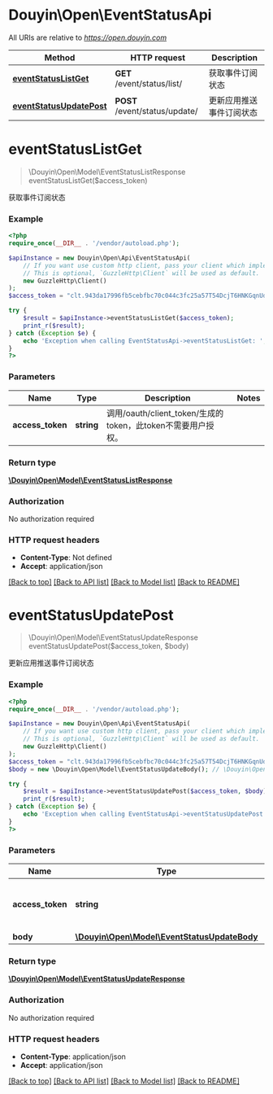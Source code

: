 # Douyin\Open\EventStatusApi

All URIs are relative to *https://open.douyin.com*

Method | HTTP request | Description
------------- | ------------- | -------------
[**eventStatusListGet**](EventStatusApi.md#eventstatuslistget) | **GET** /event/status/list/ | 获取事件订阅状态
[**eventStatusUpdatePost**](EventStatusApi.md#eventstatusupdatepost) | **POST** /event/status/update/ | 更新应用推送事件订阅状态

# **eventStatusListGet**
> \Douyin\Open\Model\EventStatusListResponse eventStatusListGet($access_token)

获取事件订阅状态

### Example
```php
<?php
require_once(__DIR__ . '/vendor/autoload.php');

$apiInstance = new Douyin\Open\Api\EventStatusApi(
    // If you want use custom http client, pass your client which implements `GuzzleHttp\ClientInterface`.
    // This is optional, `GuzzleHttp\Client` will be used as default.
    new GuzzleHttp\Client()
);
$access_token = "clt.943da17996fb5cebfbc70c044c3fc25a57T54DcjT6HNKGqnUdxzy1KcxFnZ"; // string | 调用/oauth/client_token/生成的token，此token不需要用户授权。

try {
    $result = $apiInstance->eventStatusListGet($access_token);
    print_r($result);
} catch (Exception $e) {
    echo 'Exception when calling EventStatusApi->eventStatusListGet: ', $e->getMessage(), PHP_EOL;
}
?>
```

### Parameters

Name | Type | Description  | Notes
------------- | ------------- | ------------- | -------------
 **access_token** | **string**| 调用/oauth/client_token/生成的token，此token不需要用户授权。 |

### Return type

[**\Douyin\Open\Model\EventStatusListResponse**](../Model/EventStatusListResponse.md)

### Authorization

No authorization required

### HTTP request headers

 - **Content-Type**: Not defined
 - **Accept**: application/json

[[Back to top]](#) [[Back to API list]](../../README.md#documentation-for-api-endpoints) [[Back to Model list]](../../README.md#documentation-for-models) [[Back to README]](../../README.md)

# **eventStatusUpdatePost**
> \Douyin\Open\Model\EventStatusUpdateResponse eventStatusUpdatePost($access_token, $body)

更新应用推送事件订阅状态

### Example
```php
<?php
require_once(__DIR__ . '/vendor/autoload.php');

$apiInstance = new Douyin\Open\Api\EventStatusApi(
    // If you want use custom http client, pass your client which implements `GuzzleHttp\ClientInterface`.
    // This is optional, `GuzzleHttp\Client` will be used as default.
    new GuzzleHttp\Client()
);
$access_token = "clt.943da17996fb5cebfbc70c044c3fc25a57T54DcjT6HNKGqnUdxzy1KcxFnZ"; // string | 调用/oauth/client_token/生成的token，此token不需要用户授权。
$body = new \Douyin\Open\Model\EventStatusUpdateBody(); // \Douyin\Open\Model\EventStatusUpdateBody | 

try {
    $result = $apiInstance->eventStatusUpdatePost($access_token, $body);
    print_r($result);
} catch (Exception $e) {
    echo 'Exception when calling EventStatusApi->eventStatusUpdatePost: ', $e->getMessage(), PHP_EOL;
}
?>
```

### Parameters

Name | Type | Description  | Notes
------------- | ------------- | ------------- | -------------
 **access_token** | **string**| 调用/oauth/client_token/生成的token，此token不需要用户授权。 |
 **body** | [**\Douyin\Open\Model\EventStatusUpdateBody**](../Model/EventStatusUpdateBody.md)|  | [optional]

### Return type

[**\Douyin\Open\Model\EventStatusUpdateResponse**](../Model/EventStatusUpdateResponse.md)

### Authorization

No authorization required

### HTTP request headers

 - **Content-Type**: application/json
 - **Accept**: application/json

[[Back to top]](#) [[Back to API list]](../../README.md#documentation-for-api-endpoints) [[Back to Model list]](../../README.md#documentation-for-models) [[Back to README]](../../README.md)

